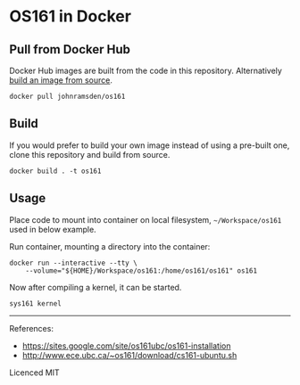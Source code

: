 # OS161 in Docker

## Pull from Docker Hub

Docker Hub images are built from the code in this repository. Alternatively [build an image from source](#Build).

```
docker pull johnramsden/os161
```

## Build

If you would prefer to build your own image instead of using a pre-built one, clone this repository and build from source.

```shell
docker build . -t os161
```

## Usage

Place code to mount into container on local filesystem, `~/Workspace/os161` used in below example.

Run container, mounting a directory into the container:

```shell
docker run --interactive --tty \
    --volume="${HOME}/Workspace/os161:/home/os161/os161" os161
```

Now after compiling a kernel, it can be started.

```shell
sys161 kernel
```

---

References:

* https://sites.google.com/site/os161ubc/os161-installation
* http://www.ece.ubc.ca/~os161/download/cs161-ubuntu.sh

Licenced MIT
